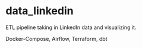 # data_linkedin
ETL pipeline taking in LinkedIn data and visualizing it.

Docker-Compose, Airflow, Terraform, dbt
